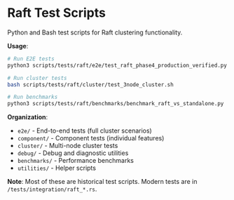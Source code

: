 # Raft Test Scripts

Python and Bash test scripts for Raft clustering functionality.

**Usage**:
```bash
# Run E2E tests
python3 scripts/tests/raft/e2e/test_raft_phase4_production_verified.py

# Run cluster tests
bash scripts/tests/raft/cluster/test_3node_cluster.sh

# Run benchmarks
python3 scripts/tests/raft/benchmarks/benchmark_raft_vs_standalone.py
```

**Organization**:
- `e2e/` - End-to-end tests (full cluster scenarios)
- `component/` - Component tests (individual features)
- `cluster/` - Multi-node cluster tests
- `debug/` - Debug and diagnostic utilities
- `benchmarks/` - Performance benchmarks
- `utilities/` - Helper scripts

**Note**: Most of these are historical test scripts. Modern tests are in `/tests/integration/raft_*.rs`.
